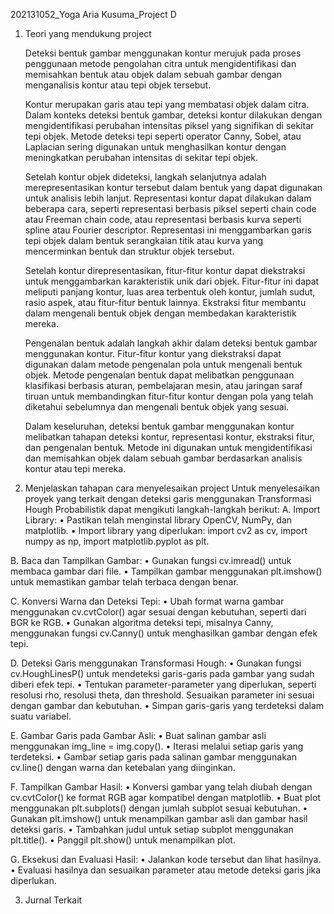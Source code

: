 202131052_Yoga Aria Kusuma_Project D
1. Teori yang mendukung project

    Deteksi bentuk gambar menggunakan kontur merujuk pada proses penggunaan metode pengolahan citra untuk mengidentifikasi dan memisahkan bentuk atau objek dalam sebuah gambar dengan menganalisis kontur atau tepi objek tersebut.
   
    Kontur merupakan garis atau tepi yang membatasi objek dalam citra. Dalam konteks deteksi bentuk gambar, deteksi kontur dilakukan dengan mengidentifikasi perubahan intensitas piksel yang signifikan di sekitar tepi objek. Metode deteksi tepi seperti operator Canny, Sobel, atau Laplacian sering digunakan untuk menghasilkan kontur dengan meningkatkan perubahan intensitas di sekitar tepi objek.
   
    Setelah kontur objek dideteksi, langkah selanjutnya adalah merepresentasikan kontur tersebut dalam bentuk yang dapat digunakan untuk analisis lebih lanjut. Representasi kontur dapat dilakukan dalam beberapa cara, seperti representasi berbasis piksel seperti chain code atau Freeman chain code, atau representasi berbasis kurva seperti spline atau Fourier descriptor. Representasi ini menggambarkan garis tepi objek dalam bentuk serangkaian titik atau kurva yang mencerminkan bentuk dan struktur objek tersebut.
   
    Setelah kontur direpresentasikan, fitur-fitur kontur dapat diekstraksi untuk menggambarkan karakteristik unik dari objek. Fitur-fitur ini dapat meliputi panjang kontur, luas area terbentuk oleh kontur, jumlah sudut, rasio aspek, atau fitur-fitur bentuk lainnya. Ekstraksi fitur membantu dalam mengenali bentuk objek dengan membedakan karakteristik mereka.
    
    Pengenalan bentuk adalah langkah akhir dalam deteksi bentuk gambar menggunakan kontur. Fitur-fitur kontur yang diekstraksi dapat digunakan dalam metode pengenalan pola untuk mengenali bentuk objek. Metode pengenalan bentuk dapat melibatkan penggunaan klasifikasi berbasis aturan, pembelajaran mesin, atau jaringan saraf tiruan untuk membandingkan fitur-fitur kontur dengan pola yang telah diketahui sebelumnya dan mengenali bentuk objek yang sesuai.

    Dalam keseluruhan, deteksi bentuk gambar menggunakan kontur melibatkan tahapan deteksi kontur, representasi kontur, ekstraksi fitur, dan pengenalan bentuk. Metode ini digunakan untuk mengidentifikasi dan memisahkan objek dalam sebuah gambar berdasarkan analisis kontur atau tepi mereka.

2. Menjelaskan tahapan cara menyelesaikan project
    Untuk menyelesaikan proyek yang terkait dengan deteksi garis menggunakan Transformasi Hough Probabilistik dapat mengikuti langkah-langkah berikut:
A.	Import Library:
•	Pastikan telah menginstal library OpenCV, NumPy, dan matplotlib. 
•	Import library yang diperlukan: import cv2 as cv, import numpy as np, import matplotlib.pyplot as plt.

B.	Baca dan Tampilkan Gambar:
•	Gunakan fungsi cv.imread() untuk membaca gambar dari file.
•	Tampilkan gambar menggunakan plt.imshow() untuk memastikan gambar telah terbaca dengan benar.

C.	Konversi Warna dan Deteksi Tepi:
•	Ubah format warna gambar menggunakan cv.cvtColor() agar sesuai dengan kebutuhan, seperti dari BGR ke RGB.
•	Gunakan algoritma deteksi tepi, misalnya Canny, menggunakan fungsi cv.Canny() untuk menghasilkan gambar dengan efek tepi.

D.	Deteksi Garis menggunakan Transformasi Hough:
•	Gunakan fungsi cv.HoughLinesP() untuk mendeteksi garis-garis pada gambar yang sudah diberi efek tepi.
•	Tentukan parameter-parameter yang diperlukan, seperti resolusi rho, resolusi theta, dan threshold. Sesuaikan parameter ini sesuai dengan gambar dan kebutuhan.
•	Simpan garis-garis yang terdeteksi dalam suatu variabel.

E.	Gambar Garis pada Gambar Asli:
•	Buat salinan gambar asli menggunakan img_line = img.copy().
•	Iterasi melalui setiap garis yang terdeteksi.
•	Gambar setiap garis pada salinan gambar menggunakan cv.line() dengan warna dan ketebalan yang diinginkan.

F.	Tampilkan Gambar Hasil:
•	Konversi gambar yang telah diubah dengan cv.cvtColor() ke format RGB agar kompatibel dengan matplotlib.
•	Buat plot menggunakan plt.subplots() dengan jumlah subplot sesuai kebutuhan.
•	Gunakan plt.imshow() untuk menampilkan gambar asli dan gambar hasil deteksi garis.
•	Tambahkan judul untuk setiap subplot menggunakan plt.title().
•	Panggil plt.show() untuk menampilkan plot.

G.	Eksekusi dan Evaluasi Hasil:
•	Jalankan kode tersebut dan lihat hasilnya.
•	Evaluasi hasilnya dan sesuaikan parameter atau metode deteksi garis jika diperlukan.

3. Jurnal Terkait